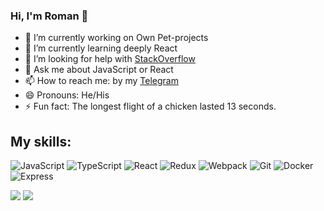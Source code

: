 ### Hi, I'm Roman 👋

- 🔭 I’m currently working on  Own Pet-projects
- 🌱 I’m currently learning deeply React
- 🤔 I’m looking for help with [StackOverflow](https://stackoverflow.com/)
- 💬 Ask me about JavaScript or React
- 📫 How to reach me: by my [Telegram](https://t.me/hrvweb) 
- 😄 Pronouns: He/His
- ⚡ Fun fact: The longest flight of a chicken lasted 13 seconds.

  

## My skills:
![JavaScript](https://img.shields.io/badge/-JavaScript-292929?style=for-the-badge&logo=JavaScript)
![TypeScript](https://img.shields.io/badge/-TypeScript-292929?style=for-the-badge&logo=TypeScript)
![React](https://img.shields.io/badge/-React-292929?style=for-the-badge&logo=React)
![Redux](https://img.shields.io/badge/-Redux-292929?style=for-the-badge&logo=Redux)
![Webpack](https://img.shields.io/badge/-Webpack-292929?style=for-the-badge&logo=Webpack)
![Git](https://img.shields.io/badge/-Git-292929?style=for-the-badge&logo=Git)
![Docker](https://img.shields.io/badge/-Docker-292929?style=for-the-badge&logo=Docker)
![Express](https://img.shields.io/badge/-Express-292929?style=for-the-badge&logo=Express)




<img src="https://github-readme-stats.vercel.app/api?romanhvr=anuraghazra&show_icons=true&theme=gradient">
<img src="https://github-readme-stats.vercel.app/api/top-langs/?romanhvr=anuraghazra&layout=compact)](https://github.com/anuraghazra/github-readme-stats">
